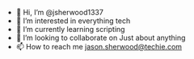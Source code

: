 - 👋 Hi, I’m @jsherwood1337
- 👀 I’m interested in everything tech
- 🌱 I’m currently learning scripting
- 💞️ I’m looking to collaborate on Just about anything
- 📫 How to reach me jason.sherwood@techie.com

<!---
jsherwood1337/jsherwood1337 is a ✨ special ✨ repository because its `README.md` (this file) appears on your GitHub profile.
You can click the Preview link to take a look at your changes.
--->
